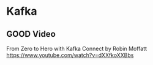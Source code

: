 # Kafka

## GOOD Video 

From Zero to Hero with Kafka Connect by Robin Moffatt https://www.youtube.com/watch?v=dXXfkoXXBbs
